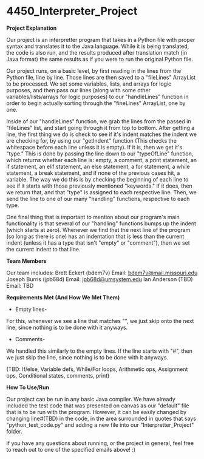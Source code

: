 # 4450_Interpreter_Project

**Project Explanation**

Our project is an interpretter program that takes in a Python file with proper syntax and translates it to the Java language. While it is being translated, the code is also run, and the results produced after translation match (in Java format) the same results as if you were to run the original Python file.

Our project runs, on a basic level, by first reading in the lines from the Python file, line by line. Those lines are then saved to a "fileLines" ArrayList to be processed. We set some variables, lists, and arrays for logic purposes, and then pass our lines (along with some other variables/lists/arrays for logic purposes) to our "handleLines" function in order to begin actually sorting through the "fineLines" ArrayList, one by one.

Inside of our "handleLines" function, we grab the lines from the passed in "fileLines" list, and start going through it from top to bottom. After getting a line, the first thing we do is check to see if it's indent matches the indent we are checking for, by using our "getIndent" function (This checks the whitespace before each line unless it is empty). If it is, then we get it's "type." This is done by passing the line down to our "typeOfLine" function, which returns whether each line is: empty, a comment, a print statement, an if statement, an elif statement, an else statement, a for statement, a while statement, a break statement, and if none of the previous cases hit, a variable. The way we do this is by checking the beginning of each line to see if it starts with those previously mentioned "keywords." If it does, then we return that, and that "type" is assigned to each respective line. Then, we send the line to one of our many "handling" functions, respective to each type.

One final thing that is important to mention about our program's main functionality is that several of our "handling" functions bumps up the indent (which starts at zero). Whenever we find that the next line of the program (so long as there is one) has an indentation that is less than the current indent (unless it has a type that isn't "empty" or "comment"), then we set the current indent to that line.

**Team Members**

Our team includes:
Brett Eckert (bdem7v)
Email: bdem7v@mail.missouri.edu
Joseph Burris (jpb68d)
Email: jpb68d@umsystem.edu
Ian Anderson (TBD)
Email: TBD

**Requirements Met (And How We Met Them)**

- Empty lines-

For this, whenever we see a line that matches "", we just skip onto the next line, since nothing is to be done with it anyways.

- Comments-

We handled this similarly to the empty lines. If the line starts with "#", then we just skip the line, since nothing is to be done with it anyways.

(TBD: If/else, Variable defs, While/For loops, Arithmetic ops, Assignment ops, Conditional states, comments, print)

**How To Use/Run**

Our project can be run in any basic Java compiler. We have already included the test code that was presented on canvas as our "default" file that is to be run with the program. However, it can be easily changed by changing line#(TBD) in the code, in the area surrounded in quotes that says "python_test_code.py" and adding a new file into our "Interpretter_Project" folder.

If you have any questions about running, or the project in general, feel free to reach out to one of the specified emails above! :)
